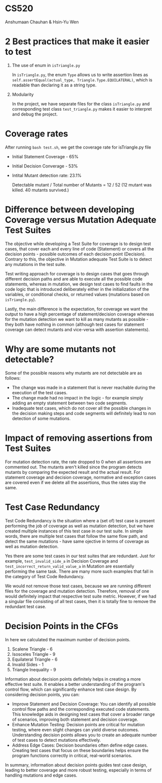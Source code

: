 # CS520 
Anshumaan Chauhan & Hsin-Yu Wen

# 2 Best practices that make it easier to test 
1. The use of enum in `isTriangle.py`

    In `isTriangle.py`, the enum `Type` allows us to write assertion lines as `self.assertEqual(actual_type, Triangle.Type.EQUILATERAL)`, which is readable than declaring it as a string type.


2. Modularity
    
    In the project, we have separate files for the class `isTriangle.py` and corresponding test class `test_triangle.py` makes it easier to interpret and debug the project.

# Coverage rates
After running `bash test.sh`, we get the coverage rate for isTriangle.py file
- Initial Statement Coverage - 65%
- Initial Decision Converage - 53%
- Intital Mutant detection rate: 23.1%

    Detectable mutant / Total number of Mutants = 12 / 52 (12 mutant was killed. 40 mutants survived.)

# Difference between developing Coverage versus Mutation Adequate Test Suites

The objective while developing a Test Suite for coverage is to design test cases, that cover each and every line of code (Statement) or covers all the decision points - possible outcomes of each decision point (Decision). Contrary to this, the objective in Mutation adequate Test Suite is to detect any mutations in the test suite. 

Test writing approach for coverage is to design cases that goes through different decision paths and are able to execute all the possible code statements, whereas in mutation, we design test cases to find faults in the code logic that is introduced deliberately either in the initialization of the variables, or conditional checks, or returned values (mutations based on `isTriangle.py`).

Lastly, the main difference is the expectation, for coverage we want the output to have a high percentage of statement/decision coverage whereas for the mutation detection we want to kill as many mutants as possible - they both have nothing in common (although test cases for statement coverage can detect mutants and vice-versa with assertion statements).

# Why are some mutants not detectable?

Some of the possible reasons why mutants are not detectable are as follows:
- The change was made in a statement that is never reachable during the execution of the test cases.
- The change made had no impact in the logic - for example simply adding an empty statement between two code segments. 
- Inadequate test cases, which do not cover all the possible changes in the decision making steps and code segments will definitely lead to non detection of some mutations.


# Impact of removing assertions from Test Suites

For mutation detection rate, the rate dropped to 0 when all assertions are commented out. The mutants aren't killed since the program detects mutants by comparing the expected result and the actual result. For statement coverage and decision coverage, normative and exception cases are covered even if we delete all the assertions, thus the rates stay the same.


# Test Case Redundancy 

Test Code Redundancy is the situation where a (set of) test case is present performing the job of coverage as well as mutation detection, but we have created multiple instances of this test case in our test suite. In simple words, there are multiple test cases that follow the same flow path, and detect the same mutations - have same ojective in terms of coverage as well as mutation detection. 

Yes there are some test cases in our test suites that are redundant. Just for example, `test_invalid_side_a` in Decision Coverage and `test_incorrect_return_valid_value_a` in Mutation are essentially performing the same task. There are many more such examples that fall in the category of Test Code Redundancy.

We would not remove those test cases, because we are running different files for the coverage and mutation detection. Therefore, removal of one would definitely impact that respective test suite metric. However, if we had a singular file consisting of all test cases, then it is totally fine to remove the redundant test case. 


# Decision Points in the CFGs

In here we calculated the maximum number of decision points.

1. Scalene Triangle - 6
2. Isosceles Triangle - 9
3. Equilateral Triangle - 6
4. Invalid Sides - 1
5. Triangle Inequality - 9

Information about decision points definitely helps in creating a more effective test suite. It enables a better understanding of the program's control flow, which can significantly enhance test case design. By considering decision points, you can:

- Improve Statement and Decision Coverage: You can identify all possible control flow paths and the corresponding executed code statements. This knowledge aids in designing test cases that cover a broader range of scenarios, improving both statement and decision coverage.
- Enhance Mutation Testing: Decision points are critical for mutation testing, where even slight changes can yield diverse outcomes. Understanding decision points allows you to create an adequate number of test cases to detect mutations effectively.
- Address Edge Cases: Decision boundaries often define edge cases. Creating test cases that focus on these boundaries helps ensure the program functions correctly in critical, real-world scenarios.

In summary, information about decision points guides test case design, leading to better coverage and more robust testing, especially in terms of handling mutations and edge cases.
